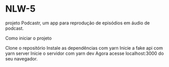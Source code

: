 # NLW-5
projeto Podcastr, um app para reprodução de episódios em áudio de podcast.

Como iniciar o projeto

Clone o repositório
Instale as dependências com yarn
Inicie a fake api com yarn server
Inicie o servidor com yarn dev
Agora acesse localhost:3000 do seu navegador.
